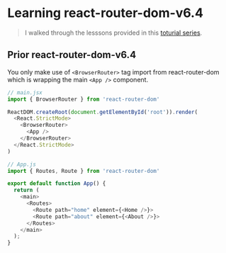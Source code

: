 # Learning react-router-dom-v6.4

> I walked through the lesssons provided in this [toturial series](https://www.youtube.com/playlist?list=PL4cUxeGkcC9iVKmtNuCeIswnQ97in2GGf).

## Prior react-router-dom-v6.4
You only make use of `<BrowserRouter>` tag import from react-router-dom which is wrapping the main `<App />` component.

```javascript
// main.jsx
import { BrowserRouter } from 'react-router-dom'

ReactDOM.createRoot(document.getElementById('root')).render(
  <React.StrictMode>
    <BrowserRouter>
      <App />
    </BrowserRouter>
  </React.StrictMode>
)
```
```javascript
// App.js
import { Routes, Route } from 'react-router-dom'

export default function App() {
  return (
    <main>
      <Routes>
        <Route path="home" element={<Home />}>
        <Route path="about" element={<About />}>
      </Routes>
    </main>
  );
}
```